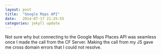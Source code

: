 ```yaml
---
layout: post
title:  "Google Maps API"
date:   2014-07-17 21:25:55
categories: jekyll update
---
```


Not sure why but connecting to the Google Maps Places API was seamless once I made the call from the CF Server. Making the call from my JS gave me cross domain errors that I could not resolve.
